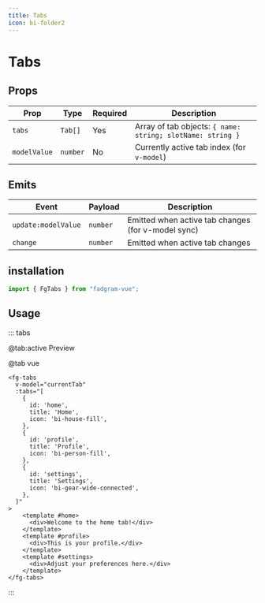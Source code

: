 ```yaml
---
title: Tabs
icon: bi-folder2
---
```


<script setup lang="ts">
  import { ref } from 'vue'
  const tabs = [
    {
      id: "home",
      title: "Home",
      icon: "bi-house-fill",
    },
    {
      id: "profile",
      title: "Profile",
      icon: "bi-person-fill",
    },
    {
      id: "settings",
      title: "Settings",
      icon: "bi-gear-wide-connected",
    },
  ]
</script>

# Tabs

## Props

| Prop         | Type     | Required | Description                                                |
| ------------ | -------- | -------- | ---------------------------------------------------------- |
| `tabs`       | `Tab[]`  | Yes      | Array of tab objects: `{ name: string; slotName: string }` |
| `modelValue` | `number` | No       | Currently active tab index (for `v-model`)                 |

## Emits

| Event               | Payload  | Description                                        |
| ------------------- | -------- | -------------------------------------------------- |
| `update:modelValue` | `number` | Emitted when active tab changes (for v-model sync) |
| `change`            | `number` | Emitted when active tab changes                    |

## installation

```ts
import { FgTabs } from "fadgram-vue";
```

## Usage

::: tabs

@tab:active Preview

<tabs-preview/>

@tab vue

```vue
<fg-tabs
  v-model="currentTab"
  :tabs="[
    {
      id: 'home',
      title: 'Home',
      icon: 'bi-house-fill',
    },
    {
      id: 'profile',
      title: 'Profile',
      icon: 'bi-person-fill',
    },
    {
      id: 'settings',
      title: 'Settings',
      icon: 'bi-gear-wide-connected',
    },
  ]"
>
    <template #home>
      <div>Welcome to the home tab!</div>
    </template>
    <template #profile>
      <div>This is your profile.</div>
    </template>
    <template #settings>
      <div>Adjust your preferences here.</div>
    </template>
</fg-tabs>
```

:::
